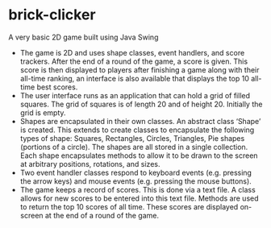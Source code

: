 # brick-clicker
A very basic 2D game built using Java Swing

* The game is 2D and uses shape classes, event handlers, and score trackers. After the end of a round of the game, a score is given. This score is then displayed to players after finishing a game along with their all-time ranking, an interface is also available that displays the top 10 all-time best scores. 
* The user interface runs as an application that can hold a grid of filled squares. The grid of squares is of length 20 and of height 20. Initially the grid is empty.
* Shapes are encapsulated in their own classes. An abstract class ‘Shape’ is created. This extends to create classes to encapsulate the following types of shape: Squares, Rectangles, Circles, Triangles, Pie shapes (portions of a circle). The shapes are all stored in a single collection. Each shape encapsulates methods to allow it to be drawn to the screen at arbitrary positions, rotations, and sizes.
* Two event handler classes respond to keyboard events (e.g. pressing the arrow keys) and mouse events (e.g. pressing the mouse buttons).
* The game keeps a record of scores. This is done via a text file. A class allows for new scores to be entered into this text file. Methods are used to return the top 10 scores of all time. These scores are displayed on-screen at the end of a round of the game.
